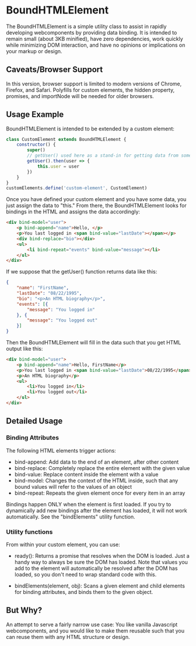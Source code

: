 # BoundHTMLElement

The BoundHTMLElement is a simple utility class to assist in rapidly developing webcomponents by providing data binding. It is intended to remain small (about 3KB minified), have zero dependencies, work quickly while minimizing DOM interaction, and have no opinions or implications on your markup or design.

## Caveats/Browser Support

In this version, browser support is limited to modern versions of Chrome, Firefox, and Safari. Polyfills for custom elements, the hidden property, promises, and importNode will be needed for older browsers. 

## Usage Example

BoundHTMLElement is intended to be extended by a custom element:

```javascript
class CustomElement extends BoundHTMLElement {
    constructor() {
        super()
        // getUser() used here as a stand-in for getting data from some other service
        getUser().then(user => {
            this.user = user
        })
    }
}
customElements.define('custom-element', CustomElement)
```

Once you have defined your custom element and you have some data, you just assign the data to "this." From there, the BoundHTMLElement looks for bindings in the HTML and assigns the data accordingly:

```html
<div bind-model="user">
    <p bind-append="name">Hello, </p>
    <p>You last logged in <span bind-value="lastDate"></span></p>
    <div bind-replace="bio"></div>
    <ul>
        <li bind-repeat="events" bind-value="message"></li>
    </ul>
</div>
```

If we suppose that the getUser() function returns data like this:

```json
{
    "name": "FirstName",
    "lastDate": "08/22/1995",
    "bio": "<p>An HTML biography</p>",
    "events": [{
        "message": "You logged in"
    }, {
        "message": "You logged out"
    }]
}
```

Then the BoundHTMLElement will fill in the data such that you get HTML output like this:

```html
<div bind-model="user">
    <p bind-append="name">Hello, FirstName</p>
    <p>You last logged in <span bind-value="lastDate">08/22/1995</span></p>
    <p>An HTML biography</p>
    <ul>
        <li>You logged in</li>
        <li>You logged out</li>
    </ul>
</div>
```

## Detailed Usage

### Binding Attributes

The following HTML elements trigger actions:

* bind-append: Add data to the end of an element, after other content
* bind-replace: Completely replace the entire element with the given value
* bind-value: Replace content inside the element with a value
* bind-model: Changes the context of the HTML inside, such that any bound values will refer to the values of an object
* bind-repeat: Repeats the given element once for every item in an array

Bindings happen ONLY when the element is first loaded. If you try to dynamically add new bindings after the element has loaded, it will not work automatically. See the "bindElements" utility function.

### Utility functions

From within your custom element, you can use:

* ready(): Returns a promise that resolves when the DOM is loaded. Just a handy way to always be sure the DOM has loaded. Note that values you add to the element will automatically be resolved after the DOM has loaded, so you don't need to wrap standard code with this.

* bindElements(element, obj): Scans a given element and child elements for binding attributes, and binds them to the given object.

## But Why?

An attempt to serve a fairly narrow use case: You like vanilla Javascript webcomponents, and you would like to make them reusable such that you can reuse them with any HTML structure or design.
